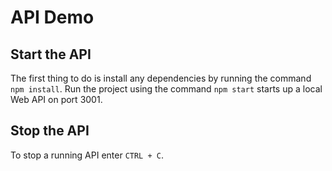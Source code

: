 # API Demo

## Start the API

The first thing to do is install any dependencies by running the command `npm install`. Run the project using the command `npm start` starts up a local Web API on port 3001.

## Stop the API

To stop a running API enter `CTRL + C`.
